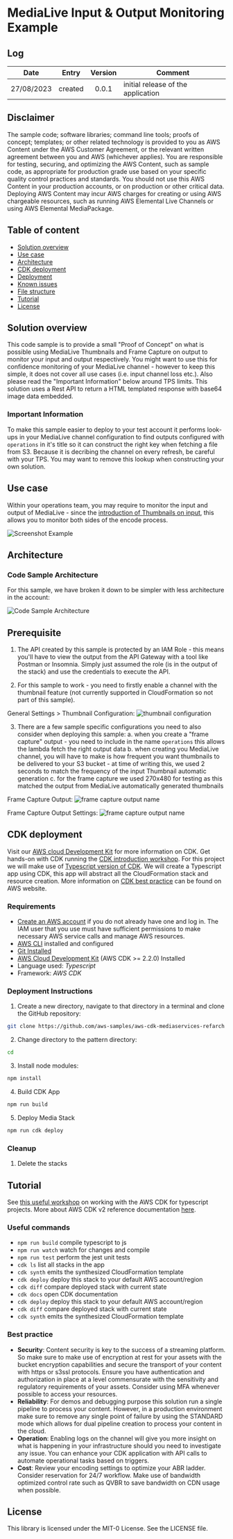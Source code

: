 # MediaLive Input & Output Monitoring Example
## Log
| Date        | Entry   | Version | Comment                             |
|-------------|:-------:|:-------:|-------------------------------------|
| 27/08/2023  | created | 0.0.1   | initial release of the application  | 

## Disclaimer 

The sample code; software libraries; command line tools; proofs of concept; templates; or other related technology is provided to you as AWS Content under the AWS Customer Agreement, or the relevant written agreement between you and AWS (whichever applies). You are responsible for testing, securing, and optimizing the AWS Content, such as sample code, as appropriate for production grade use based on your specific quality control practices and standards. You should not use this AWS Content in your production accounts, or on production or other critical data. Deploying AWS Content may incur AWS charges for creating or using AWS chargeable resources, such as running AWS Elemental Live Channels or using AWS Elemental MediaPackage.

## Table of content
- [Solution overview](#solution)
- [Use case](#use_case)
- [Architecture](#architecture)
- [CDK deployment](#cdk)
- [Deployment](#deployment)
- [Known issues](#known_issues)
- [File structure](#files_structure)
- [Tutorial](#tutorial)
- [License](#license)

<a name="solution"></a>
## Solution overview
This code sample is to provide a small "Proof of Concept" on what is possible using MediaLive Thumbnails and Frame Capture on output to monitor your input and output respectively. You might want to use this for confidence monitoring of your MediaLive channel - however to keep this simple, it does not cover all use cases (i.e. input channel loss etc.). Also please read the "Important Information" below around TPS limits.
This solution uses a Rest API to return a HTML templated response with base64 image data embedded.

### Important Information

To make this sample easier to deploy to your test account it performs look-ups in your MediaLive channel configuration to find outputs configured with `operations` in it's title so it can construct the right key when fetching a file from S3. Because it is decribing the channel on every refresh, be careful with your TPS. You may want to remove this lookup when constructing your own solution.

<a name="use_case"></a>
## Use case
Within your operations team, you may require to monitor the input and output of MediaLive - since the [introduction of Thumbnails on input](https://aws.amazon.com/about-aws/whats-new/2023/07/aws-elemental-medialive-input-thumbnail-images/), this allows you to monitor both sides of the encode process.

![Screenshot Example](./screenshots/example.png)

<a name="architecture"></a>
## Architecture

### Code Sample Architecture
For this sample, we have broken it down to be simpler with less architecture in the account:

![Code Sample Architecture](./architecture/architecture.png)

<a name="cdk"></a>
## Prerequisite

1. The API created by this sample is protected by an IAM Role - this means you'll have to view the output from the API Gateway with a tool like Postman or Insomnia.
Simply just assumed the role (is in the output of the stack) and use the credentials to execute the API.

2. For this sample to work - you need to firstly enable a channel with the thumbnail feature (not currently supported in CloudFormation so not part of this sample).

General Settings > Thumbnail Configuration:
![thumbnail configuration](./screenshots/thumbnail-configuration.png)

3. There are a few sample specific configurations you need to also consider when deploying this sample:
a. when you create a "frame capture" output - you need to include in the name `operations` this allows the lambda fetch the right output data
b. when creating you MediaLive channel, you will have to make is how frequent you want thumbnails to be delivered to your S3 bucket - at time of writing this, we used 2 seconds to match the frequency of the input Thumbnail automatic generation
c. for the frame capture we used 270x480 for testing as this matched the output from MediaLive automatically generated thumbnails

Frame Capture Output:
![frame capture output name](./screenshots/setup.png)

Frame Capture Output Settings:
![frame capture output name](./screenshots/output-setup.png)

## CDK deployment
Visit our [AWS cloud Development Kit](https://aws.amazon.com/cdk/) for more information on CDK.
Get hands-on with CDK running the [CDK introduction workshop](https://cdkworkshop.com/30-python.html).
For this project we will make use of [Typescript version of CDK](https://docs.aws.amazon.com/cdk/v2/guide/work-with-cdk-typescript.html). 
We will create a Typescript app using CDK, this app will abstract all the CloudFormation stack and resource creation.
More information on [CDK best practice](https://docs.aws.amazon.com/cdk/latest/guide/best-practices.html#best-practices-apps) can be found on AWS website.
### Requirements
* [Create an AWS account](_https__:__//portal.aws.amazon.com/gp/aws/developer/registration/index.html_) if you do not already have one and log in. The IAM user that you use must have sufficient permissions to make necessary AWS service calls and manage AWS resources.
* [AWS CLI](_https__:__//docs.aws.amazon.com/cli/latest/userguide/install-cliv2.html_) installed and configured
* [Git Installed](_https__:__//git-scm.com/book/en/v2/Getting-Started-Installing-Git_)
* [AWS Cloud Development Kit](_https__:__//docs.aws.amazon.com/cdk/v2/guide/getting_started.html_) (AWS CDK >= 2.2.0) Installed
* Language used: *Typescript*
* Framework: *AWS CDK*
### Deployment Instructions
1. Create a new directory, navigate to that directory in a terminal and clone the GitHub repository:
```bash
git clone https://github.com/aws-samples/aws-cdk-mediaservices-refarch
```
2. Change directory to the pattern directory:
```bash
cd 
```
3. Install node modules:
```bash
npm install
```

4. Build CDK App
```bash
npm run build
```

5. Deploy Media Stack
```bash
npm run cdk deploy
```

### Cleanup

1. Delete the stacks

<a name="tutorial"></a>
## Tutorial
See [this useful workshop](https://cdkworkshop.com/20-typescript.html) on working with the AWS CDK for typescript projects.
More about AWS CDK v2 reference documentation [here](https://docs.aws.amazon.com/cdk/api/v2/).
### Useful commands

 * `npm run build`   compile typescript to js
 * `npm run watch`   watch for changes and compile
 * `npm run test`    perform the jest unit tests
 * `cdk ls`          list all stacks in the app
 * `cdk synth`       emits the synthesized CloudFormation template
 * `cdk deploy`      deploy this stack to your default AWS account/region
 * `cdk diff`        compare deployed stack with current state
 * `cdk docs`        open CDK documentation
 * `cdk deploy`      deploy this stack to your default AWS account/region
 * `cdk diff`        compare deployed stack with current state
 * `cdk synth`       emits the synthesized CloudFormation template

### Best practice
* **Security**:
Content security is key to the success of a streaming platform. So make sure to make use of encryption at rest for your assets with the bucket encryption capabilities and secure the transport of your content with https or s3ssl protocols. Ensure you have authentication and authorization in place at a level commensurate with the sensitivity and regulatory requirements of your assets. Consider using MFA whenever possible to access your resources.
* **Reliability**: 
For demos and debugging purpose this solution run a single pipeline to process your content. 
However, in a production environment make sure to remove any single point of failure by using the STANDARD mode  which allows for dual pipeline creation to process your content in the cloud. 
* **Operation**: 
Enabling logs on the channel will give you more insight on what is happening in your infrastructure should you need to investigate any issue.
You can enhance your CDK application with API calls to automate operational tasks based on triggers. 
* **Cost**: 
Review your encoding settings to optimize your ABR ladder.
Consider reservation for 24/7 workflow.
Make use of bandwidth optimized control rate such as QVBR to save bandwidth on CDN usage when possible.

<a name="license"></a>
## License
This library is licensed under the MIT-0 License. See the LICENSE file.




